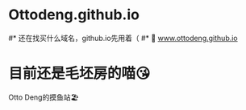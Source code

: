 # Ottodeng.github.io
#* 还在找买什么域名，github.io先用着（
#* 💬 www.ottodeng.github.io 
#  目前还是毛坯房的喵😘 
Otto Deng的摸鱼站🏖

